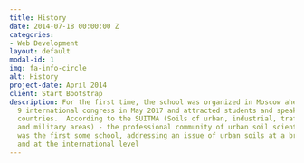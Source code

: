 ```yaml
---
title: History
date: 2014-07-18 00:00:00 Z
categories:
- Web Development
layout: default
modal-id: 1
img: fa-info-circle
alt: History
project-date: April 2014
client: Start Bootstrap
description: For the first time, the school was organized in Moscow ahead of the SUITMA
  9 international congress in May 2017 and attracted students and speakers from 12
  countries.  According to the SUITMA (Soils of urban, industrial, traffic, mining
  and military areas) - the professional community of urban soil scientist - this
  was the first some school, addressing an issue of urban soils at a broad content
  and at the international level
---
```



